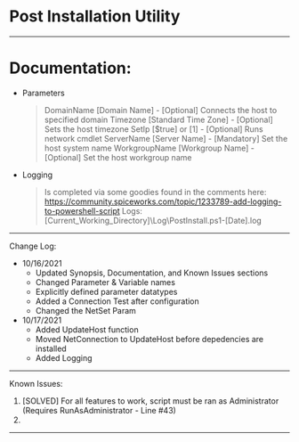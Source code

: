 # Post Installation Utility
--------------------------------------------------
# Documentation:
* Parameters
  > DomainName [Domain Name]          - [Optional] Connects the host to specified domain
  > Timezone [Standard Time Zone]     - [Optional] Sets the host timezone
  > SetIp [$true] or [1]              - [Optional] Runs network cmdlet
  > ServerName [Server Name]          - [Mandatory] Set the host system name
  > WorkgroupName [Workgroup Name]    - [Optional] Set the host workgroup name
                   
* Logging
  > Is completed via some goodies found in the comments here: https://community.spiceworks.com/topic/1233789-add-logging-to-powershell-script
  > Logs: [Current_Working_Directory]\Log\PostInstall.ps1-[Date].log
--------------------------------------------------
Change Log:
* 10/16/2021
  - Updated Synopsis, Documentation, and Known Issues sections
  - Changed Parameter & Variable names
  - Explicitly defined parameter datatypes
  - Added a Connection Test after configuration
  - Changed the NetSet Param
* 10/17/2021
  - Added UpdateHost function
  - Moved NetConnection to UpdateHost before depedencies are installed
  - Added Logging
--------------------------------------------------
Known Issues:
1. [SOLVED] For all features to work, script must be ran as Administrator (Requires RunAsAdministrator - Line #43)
2.
--------------------------------------------------
